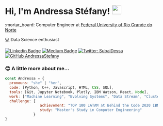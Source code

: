 # Hi, I'm Andressa Stéfany! <img src="https://raw.githubusercontent.com/MartinHeinz/MartinHeinz/master/wave.gif" width="30px">

<p>:mortar_board: Computer Engineer at <a href="https://ufrn.br/">Federal University of Rio Grande do Norte</a></p>

:computer: Data Science enthusiast

[![Linkedin Badge](https://img.shields.io/badge/-LinkedIn-blue?style=flat&logo=LinkedIn&logoColor=white)](https://www.linkedin.com/in/andressastefany)
[![Medium Badge](https://img.shields.io/badge/-Medium-000?style=flat&logo=Medium&logoColor=white)](https://medium.com/@SubaiDessa)
[![Twitter: SubaiDessa](https://img.shields.io/twitter/follow/SubaiDessa?style=social)](https://twitter.com/SubaiDessa)
[![GitHub AndressaStefany](https://img.shields.io/github/followers/andressastefany?label=follow&style=social)](https://github.com/AndressaStefany)


### :blush: A little more about me...  

```javascript
const Andressa = {
  pronouns: "she" | "her",
  code: [Python, C++, Javascript, HTML, CSS, SQL],
  tools: [Git, Jupyter Notebook, Plotly, IBM Watson, React, Node],
  work: ["Machine Learning", "Evolving Systems", "Data Stream", "Clustering"],
  challenge: {
                achievement: "TOP 100 LATAM at Behind the Code 2020 IBM Marathon",
                study: "Master's Study in Computer Engineering"
             }
}
```
